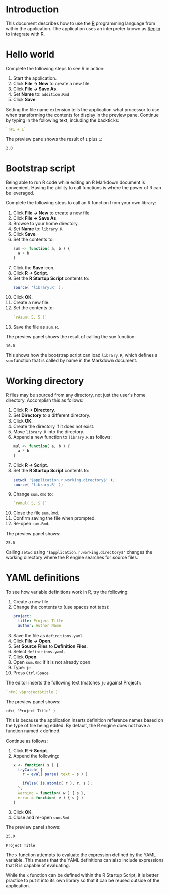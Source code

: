 # Introduction

This document describes how to use the [R](https://www.r-project.org/)
programming language from within the application. The application uses an
interpreter known as [Renjin](https://www.renjin.org/) to integrate with R.

# Hello world

Complete the following steps to see R in action:

1. Start the application.
1. Click **File → New** to create a new file.
1. Click **File → Save As**.
1. Set **Name** to: `addition.Rmd`
1. Click **Save**.

Setting the file name extension tells the application what processor to
use when transforming the contents for display in the preview pane. Continue
by typing in the following text, including the backticks:

```r
`r#1 + 1`
```

The preview pane shows the result of `1` plus `1`:

```
2.0
```

# Bootstrap script

Being able to run R code while editing an R Markdown document is convenient.
Having the ability to call functions is where the power of R can be
leveraged.

Complete the following steps to call an R function from your own library:

1. Click **File → New** to create a new file.
1. Click **File → Save As**.
1. Browse to your home directory.
1. Set **Name** to: `library.R`.
1. Click **Save**.
1. Set the contents to:
    ``` r
    sum <- function( a, b ) {
      a + b
    }
    ```
1. Click the **Save** icon.
1. Click **R → Script**.
1. Set the **R Startup Script** contents to:
    ``` r
    source( 'library.R' );
    ```
1. Click **OK**.
1. Create a new file.
1. Set the contents to:
    ``` r
    `r#sum( 5, 5 )`
    ```
1. Save the file as `sum.R`.

The preview panel shows the result of calling the `sum` function:

```
10.0
```

This shows how the bootstrap script can load `library.R`, which defines
a `sum` function that is called by name in the Markdown document.

# Working directory

R files may be sourced from any directory, not just the user's home
directory. Accomplish this as follows:

1. Click **R → Directory**.
1. Set **Directory** to a different directory.
1. Click **OK**.
1. Create the directory if it does not exist.
1. Move `library.R` into the directory.
1. Append a new function to `library.R` as follows:
    ``` r
    mul <- function( a, b ) {
      a * b
    }
    ```
1. Click **R → Script**.
1. Set the **R Startup Script** contents to:
    ``` r
    setwd( '$application.r.working.directory$' );
    source( 'library.R' );
    ```
1. Change `sum.Rmd` to:
    ``` r
    `r#mul( 5, 5 )`
    ```
1. Close the file `sum.Rmd`.
1. Confirm saving the file when prompted.
1. Re-open `sum.Rmd`.

The preview panel shows:

```
25.0
```

Calling `setwd` using `'$application.r.working.directory$'` changes the
working directory where the R engine searches for source files.

# YAML definitions

To see how variable definitions work in R, try the following:

1. Create a new file.
1. Change the contents to (use spaces not tabs):
    ``` yaml
    project:
      title: Project Title
      author: Author Name
    ```
1. Save the file as `definitions.yaml`.
1. Click **File → Open**.
1. Set **Source Files** to **Definition Files**.
1. Select `definitions.yaml`.
1. Click **Open**.
1. Open `sum.Rmd` if it is not already open.
1. Type: `je`
1. Press `Ctrl+Space`

The editor inserts the following text (matches `je` against Pro**je**ct):

``` r
`r#x( v$project$title )`
```

The preview panel shows:

```
r#x( 'Project Title' )
```

This is because the application inserts definition reference names based
on the type of file being edited. By default, the R engine does not have
a function named `x` defined.

Continue as follows:

1. Click **R → Script**.
1. Append the following:
    ``` r
    x <- function( s ) {
      tryCatch( {
        r = eval( parse( text = s ) )

        ifelse( is.atomic( r ), r, s );
      },
      warning = function( w ) { s },
      error = function( e ) { s } )
    }
    ```
1. Click **OK**.
1. Close and re-open `sum.Rmd`.

The preview panel shows:

```
25.0

Project Title
```

The `x` function attempts to evaluate the expression defined by the YAML
variable. This means that the YAML definitions can also include expressions
that R is capable of evaluating.

While the `x` function can be defined within the R Startup Script, it is
better practice to put it into its own library so that it can be reused
outside of the application.

